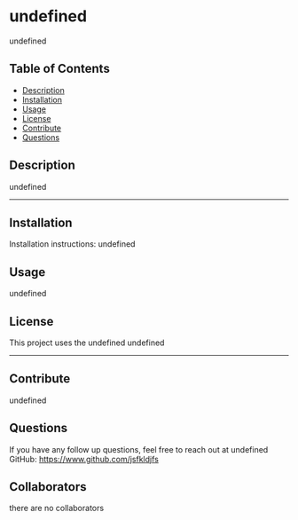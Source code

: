 
# undefined
undefined

## Table of Contents
* [Description](#Description)
* [Installation](#Installation)
* [Usage](#Usage)
* [License](#License)
* [Contribute](#Contribute)
* [Questions](#Questions)


## Description

undefined

---

## Installation

Installation instructions: undefined

## Usage

undefined

## License

This project uses the undefined
undefined

---

## Contribute

undefined

## Questions

If you have any follow up questions, feel free to reach out at undefined
GitHub: https://www.github.com/jsfkldjfs

## Collaborators
there are no collaborators
